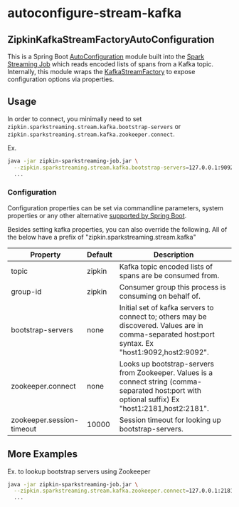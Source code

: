 # autoconfigure-stream-kafka

## ZipkinKafkaStreamFactoryAutoConfiguration

This is a Spring Boot [AutoConfiguration](http://docs.spring.io/spring-boot/docs/current/reference/html/using-boot-auto-configuration.html) 
module built into the [Spark Streaming Job](../../sparkstreaming-job) 
which reads encoded lists of spans from a Kafka topic.  Internally, this
module wraps the [KafkaStreamFactory](../../stream/kafka) to expose
configuration options via properties.

## Usage

In order to connect, you minimally need to set
`zipkin.sparkstreaming.stream.kafka.bootstrap-servers` or
`zipkin.sparkstreaming.stream.kafka.zookeeper.connect`.

Ex.
```bash
java -jar zipkin-sparkstreaming-job.jar \
  --zipkin.sparkstreaming.stream.kafka.bootstrap-servers=127.0.0.1:9092 \
  ...
```

### Configuration

Configuration properties can be set via commandline parameters, system
properties or any other alternative [supported by Spring Boot](https://docs.spring.io/spring-boot/docs/current/reference/html/boot-features-external-config.html).

Besides setting kafka properties, you can also override the following.
All of the below have a prefix of "zipkin.sparkstreaming.stream.kafka"

Property | Default | Description
--- | --- | ---
topic | zipkin | Kafka topic encoded lists of spans are be consumed from.
group-id | zipkin | Consumer group this process is consuming on behalf of.
bootstrap-servers | none | Initial set of kafka servers to connect to; others may be discovered. Values are in comma-separated host:port syntax. Ex "host1:9092,host2:9092".
zookeeper.connect | none | Looks up bootstrap-servers from Zookeeper. Values is a connect string (comma-separated host:port with optional suffix) Ex "host1:2181,host2:2181".
zookeeper.session-timeout | 10000 | Session timeout for looking up bootstrap-servers.

## More Examples

Ex. to lookup bootstrap servers using Zookeeper

```bash
java -jar zipkin-sparkstreaming-job.jar \
  --zipkin.sparkstreaming.stream.kafka.zookeeper.connect=127.0.0.1:2181
  ...
```
